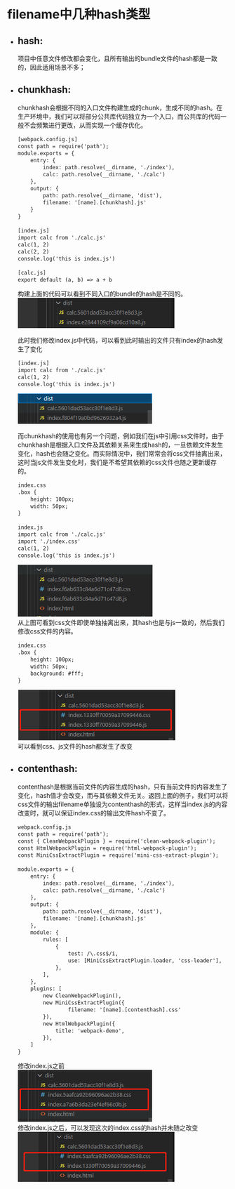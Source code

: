 # filename中几种hash类型

- ## hash: 
    项目中任意文件修改都会变化，且所有输出的bundle文件的hash都是一致的，因此适用场景不多；
    
- ## chunkhash: 
    chunkhash会根据不同的入口文件构建生成的chunk，生成不同的hash。在生产环境中，我们可以将部分公共库代码独立为一个入口，而公共库的代码一般不会频繁进行更改，从而实现一个缓存优化。
    ```
    [webpack.config.js]
    const path = require('path');
    module.exports = {
        entry: {
            index: path.resolve(__dirname, './index'),
            calc: path.resolve(__dirname, './calc')
        },
        output: {
            path: path.resolve(__dirname, 'dist'),
            filename: '[name].[chunkhash].js'
        }
    }

    [index.js]
    import calc from './calc.js'
    calc(1, 2)
    calc(2, 2)
    console.log('this is index.js')

    [calc.js]
    export default (a, b) => a + b
    ```
    构建上面的代码可以看到不同入口的bundle的hash是不同的。
    ![bundlehash demo 1](../images/webpack-demo-1.png)  

    此时我们修改index.js中代码，可以看到此时输出的文件只有index的hash发生了变化
    ```
    [index.js]
    import calc from './calc.js'
    calc(1, 2)
    console.log('this is index.js')
    ```
    ![bundlehash demo 2](../images/webpack-demo-2.png)  

    而chunkhash的使用也有另一个问题，例如我们在js中引用css文件时，由于chunkhash是根据入口文件及其依赖关系来生成hash的，一旦依赖文件发生变化，hash也会随之变化。而实际情况中，我们常常会将css文件抽离出来，这时当js文件发生变化时，我们是不希望其依赖的css文件也随之更新缓存的。
    ```
    index.css
    .box {
        height: 100px;
        width: 50px;
    }

    index.js
    import calc from './calc.js'
    import './index.css'
    calc(1, 2)
    console.log('this is index.js')
    ```
    ![bundlehash demo 3](../images/webpack-demo-3.png)  
    从上图可看到css文件即使单独抽离出来，其hash也是与js一致的，然后我们修改css文件的内容。
    ```
    index.css
    .box {
        height: 100px;
        width: 50px;
        background: #fff;
    }
    ```
    ![bundlehash demo 4](../images/webpack-demo-4.png)  
    可以看到css、js文件的hash都发生了改变

- ## contenthash: 
    
    contenthash是根据当前文件的内容生成的hash，只有当前文件的内容发生了变化，hash值才会改变，而与其依赖文件无关。返回上面的例子，我们可以将css文件的输出filename单独设为contenthash的形式，这样当index.js的内容改变时，就可以保证index.css的输出文件hash不变了。
    ```
    webpack.config.js
    const path = require('path');
    const { CleanWebpackPlugin } = require('clean-webpack-plugin');
    const HtmlWebpackPlugin = require('html-webpack-plugin');
    const MiniCssExtractPlugin = require('mini-css-extract-plugin');

    module.exports = {
        entry: {
            index: path.resolve(__dirname, './index'),
            calc: path.resolve(__dirname, './calc')
        },
        output: {
            path: path.resolve(__dirname, 'dist'),
            filename: '[name].[chunkhash].js'
        },
        module: {
            rules: [
                {
                    test: /\.css$/i,
                    use: [MiniCssExtractPlugin.loader, 'css-loader'],
                },
            ],
        },
        plugins: [
            new CleanWebpackPlugin(),
            new MiniCssExtractPlugin({
                    filename: '[name].[contenthash].css'
            }),
            new HtmlWebpackPlugin({
                title: 'webpack-demo',
            }),
        ]
    }
    ```
    修改index.js之前  
    ![bundlehash demo 5](../images/webpack-demo-5.png)   
    修改index.js之后，可以发现这次的index.css的hash并未随之改变
    ![bundlehash demo 6](../images/webpack-demo-6.png)   
